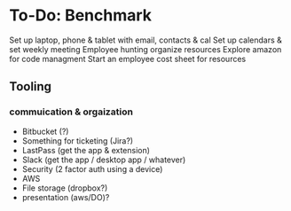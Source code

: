 # To-Do: Benchmark

Set up laptop, phone & tablet with email, contacts & cal
Set up calendars & set weekly meeting
Employee hunting organize resources
Explore amazon for code managment
Start an employee cost sheet for resources

## Tooling

### commuication & orgaization

- Bitbucket (?)
- Something for ticketing (Jira?)
- LastPass (get the app & extension)
- Slack (get the app / desktop app / whatever)
- Security (2 factor auth using a device)
- AWS
- File storage (dropbox?)
- presentation (aws/DO)?
